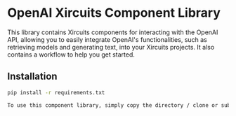 # OpenAI Xircuits Component Library

This library contains Xircuits components for interacting with the OpenAI API, allowing you to easily integrate OpenAI's functionalities, such as retrieving models and generating text, into your Xircuits projects. It also contains a workflow to help you get started.

## Installation

```bash
pip install -r requirements.txt

To use this component library, simply copy the directory / clone or submodule the repository to your working Xircuits project directory.

